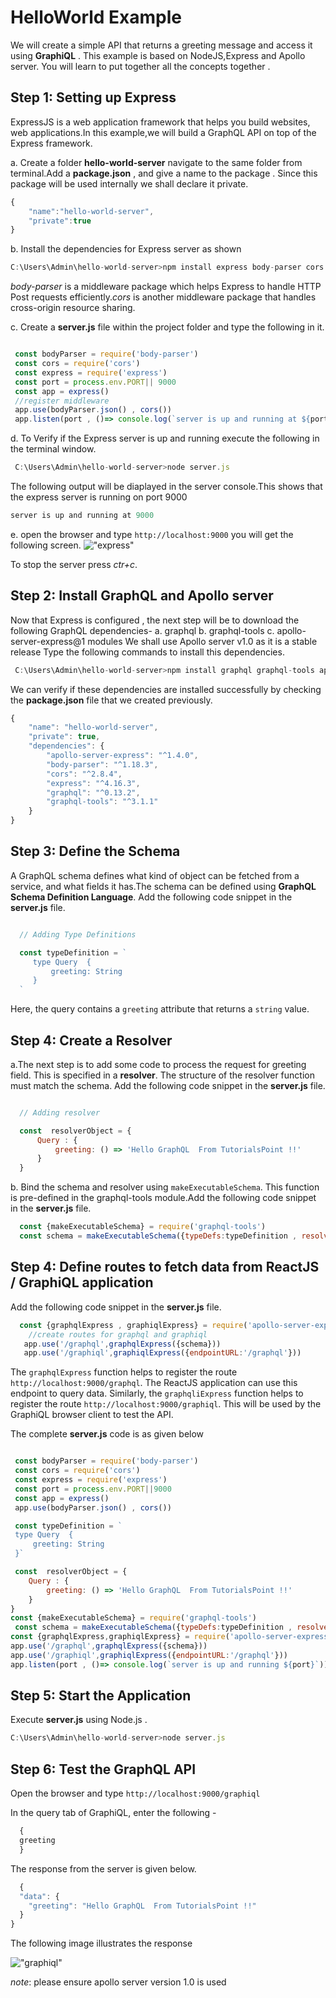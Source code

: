   
# HelloWorld Example

We will create a simple API that returns a greeting message and access it using **GraphiQL** . This example is based on NodeJS,Express and Apollo server.
You will learn to put together all the concepts together .

## Step 1: Setting up Express

ExpressJS is a web application framework that helps you build websites, web applications.In this example,we will build a GraphQL API on top of the Express framework.

a. Create a folder **hello-world-server** navigate to the same folder from terminal.Add a **package.json** , and give a name to the package . Since this package will be used internally we shall declare it private.

```javascript
{
    "name":"hello-world-server",
    "private":true
}
```

b. Install the dependencies for Express server as shown

```javascript
C:\Users\Admin\hello-world-server>npm install express body-parser cors

```

*body-parser* is a middleware package which helps Express to handle HTTP Post requests efficiently.*cors* is another middleware package that handles cross-origin resource sharing.

c. Create a **server.js** file within the project folder and type the following in it.

```javascript

 const bodyParser = require('body-parser')
 const cors = require('cors')
 const express = require('express')
 const port = process.env.PORT|| 9000
 const app = express()
 //register middleware
 app.use(bodyParser.json() , cors())
 app.listen(port , ()=> console.log(`server is up and running at ${port}`))


```

d. To Verify if the Express server is up and running execute the following in the terminal window.

```javascript
 C:\Users\Admin\hello-world-server>node server.js
```

The following output will be diaplayed in the server console.This shows that the express server is running on port 9000

```javascript
server is up and running at 9000
```

e. open the browser and type `http://localhost:9000` you will get the following screen.
!["express"](https://user-images.githubusercontent.com/9062443/44002340-a6ab8992-9e5e-11e8-8907-81ec94ad27df.png "express")

To stop the server press *ctr+c*.

## Step 2: Install GraphQL and Apollo server

Now that Express is configured , the next step will be to download the following GraphQL dependencies-
a.  graphql
b. graphql-tools
c. apollo-server-express@1 modules
We shall use Apollo server v1.0 as it is a stable release
Type the following commands to install this dependencies.

```javascript
 C:\Users\Admin\hello-world-server>npm install graphql graphql-tools apollo-server-express@1
```

We can verify if these dependencies are installed successfully by checking the **package.json** file that we created previously.

```javascript
{
    "name": "hello-world-server",
    "private": true,
    "dependencies": {
        "apollo-server-express": "^1.4.0",
        "body-parser": "^1.18.3",
        "cors": "^2.8.4",
        "express": "^4.16.3",
        "graphql": "^0.13.2",
        "graphql-tools": "^3.1.1"
    }
}

```

## Step 3: Define the Schema

A GraphQL schema defines what kind of object can be fetched from a service, and what fields it has.The schema can be defined using **GraphQL Schema Definition Language**. Add the following code snippet in the **server.js** file.

```javascript

  // Adding Type Definitions

  const typeDefinition = `
     type Query  {
         greeting: String
     }
  `
```

Here, the query contains a `greeting` attribute that returns a `string` value.

## Step 4: Create a  Resolver

a.The next step is to add some code to process the request for greeting field. This is specified in a **resolver**. The structure of the resolver function must  match the schema. Add the following code snippet in the **server.js** file.

```javascript

  // Adding resolver

  const  resolverObject = {
      Query : {
          greeting: () => 'Hello GraphQL  From TutorialsPoint !!'
      }
  }
```

b. Bind the schema and resolver using `makeExecutableSchema`. This function is pre-defined in the graphql-tools module.Add the following code snippet in the **server.js** file.

```javascript
  const {makeExecutableSchema} = require('graphql-tools')
  const schema = makeExecutableSchema({typeDefs:typeDefinition , resolvers:resolverObject})

```

## Step 4: Define routes to fetch data from ReactJS / GraphiQL application

Add the following code snippet in the **server.js** file.

```javascript
  const {graphqlExpress , graphiqlExpress} = require('apollo-server-express')
    //create routes for graphql and graphiql
   app.use('/graphql',graphqlExpress({schema}))
   app.use('/graphiql',graphiqlExpress({endpointURL:'/graphql'}))


```

The `graphqlExpress` function helps to register the route `http://localhost:9000/graphql`. The ReactJS application can use this endpoint to query data. Similarly, the `graphqliExpress` function helps to register the route `http://localhost:9000/graphiql`. This will be used by the GraphiQL browser client to test the API.

The complete **server.js** code is as given below

```javascript

 const bodyParser = require('body-parser')
 const cors = require('cors')
 const express = require('express')
 const port = process.env.PORT||9000
 const app = express()
 app.use(bodyParser.json() , cors())

 const typeDefinition = `
 type Query  {
     greeting: String
 }`

 const  resolverObject = {
    Query : {
        greeting: () => 'Hello GraphQL  From TutorialsPoint !!'
    }
}
const {makeExecutableSchema} = require('graphql-tools')
 const schema = makeExecutableSchema({typeDefs:typeDefinition , resolvers:resolverObject})
const {graphqlExpress,graphiqlExpress} = require('apollo-server-express')
app.use('/graphql',graphqlExpress({schema}))
app.use('/graphiql',graphiqlExpress({endpointURL:'/graphql'}))
app.listen(port , ()=> console.log(`server is up and running ${port}`))

```

## Step 5: Start the Application

Execute **server.js** using Node.js .

```javascript
C:\Users\Admin\hello-world-server>node server.js
```

## Step 6: Test the GraphQL API

Open the  browser and type `http://localhost:9000/graphiql`

In the query tab of GraphiQL, enter the following -

```javascript
  {
  greeting
  }

```

The response from the server is given below.

```javascript
  {
  "data": {
    "greeting": "Hello GraphQL  From TutorialsPoint !!"
  }
}


```

The following image illustrates the response

!["graphiql"](https://user-images.githubusercontent.com/9062443/44010356-80865618-9ecf-11e8-8297-fe947766a200.png "graphql")

*note*: please ensure apollo server version 1.0 is used